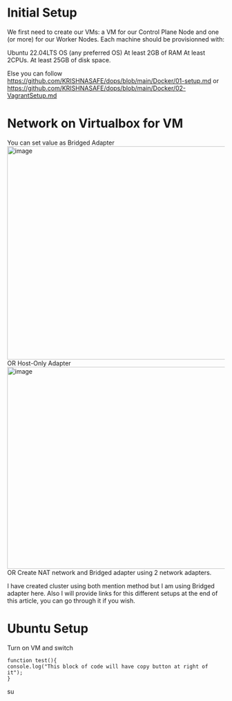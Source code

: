 # Initial Setup
We first need to create our VMs: a VM for our Control Plane Node and one (or more) for our Worker Nodes. Each machine should be provisionned with:

Ubuntu 22.04LTS OS (any preferred OS)
At least 2GB of RAM
At least 2CPUs.
At least 25GB of disk space.

Else you can follow https://github.com/KRISHNASAFE/dops/blob/main/Docker/01-setup.md or https://github.com/KRISHNASAFE/dops/blob/main/Docker/02-VagrantSetup.md 

# Network on Virtualbox for VM 

You can set value as Bridged Adapter 
<img width="942" height="493" alt="image" src="https://github.com/user-attachments/assets/316c2720-5ea3-486a-9a19-e1f7cdc0d7f3" /> 
 OR 
 Host-Only Adapter
 <img width="941" height="467" alt="image" src="https://github.com/user-attachments/assets/71dc1c84-4c58-4bad-9261-8efe81e57211" />
OR 
Create NAT network and Bridged adapter using 2 network adapters. 

I have created cluster using both mention method but I am using Bridged adapter here. 
Also I will provide links for this different setups at the end of this article, you can go through it if you wish. 

# Ubuntu Setup 
Turn on VM and switch 
```
function test(){
console.log("This block of code will have copy button at right of it");
}
```
su 
